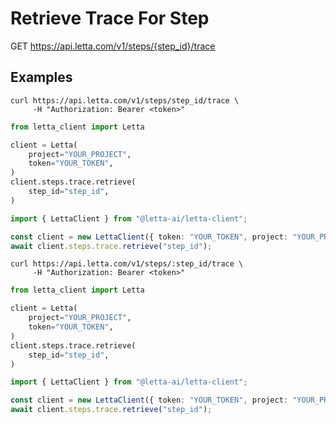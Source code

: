 # Retrieve Trace For Step

GET https://api.letta.com/v1/steps/{step_id}/trace

## Examples

```shell
curl https://api.letta.com/v1/steps/step_id/trace \
     -H "Authorization: Bearer <token>"
```

```python
from letta_client import Letta

client = Letta(
    project="YOUR_PROJECT",
    token="YOUR_TOKEN",
)
client.steps.trace.retrieve(
    step_id="step_id",
)

```

```typescript
import { LettaClient } from "@letta-ai/letta-client";

const client = new LettaClient({ token: "YOUR_TOKEN", project: "YOUR_PROJECT" });
await client.steps.trace.retrieve("step_id");

```

```shell
curl https://api.letta.com/v1/steps/:step_id/trace \
     -H "Authorization: Bearer <token>"
```

```python
from letta_client import Letta

client = Letta(
    project="YOUR_PROJECT",
    token="YOUR_TOKEN",
)
client.steps.trace.retrieve(
    step_id="step_id",
)

```

```typescript
import { LettaClient } from "@letta-ai/letta-client";

const client = new LettaClient({ token: "YOUR_TOKEN", project: "YOUR_PROJECT" });
await client.steps.trace.retrieve("step_id");

```
